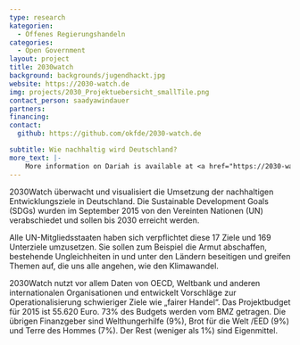 ```yaml
---
type: research
kategorien:
  - Offenes Regierungshandeln
categories:
  - Open Government
layout: project
title: 2030watch
background: backgrounds/jugendhackt.jpg
website: https://2030-watch.de
img: projects/2030_Projektuebersicht_smallTile.png
contact_person: saadyawindauer
partners:
financing:
contact:
  github: https://github.com/okfde/2030-watch.de

subtitle: Wie nachhaltig wird Deutschland?
more_text: |-
    More information on Dariah is available at <a href="https://2030-watch.de">the Website</a> of 2030watch.
---
```


2030Watch überwacht und visualisiert die Umsetzung der nachhaltigen Entwicklungsziele in Deutschland. 
Die Sustainable Development Goals (SDGs) wurden im September 2015 von den Vereinten Nationen (UN) verabschiedet und sollen bis 2030 erreicht werden. 

Alle UN-Mitgliedsstaaten haben sich verpflichtet diese 17 Ziele und 169 Unterziele umzusetzen. 
Sie sollen zum Beispiel die Armut abschaffen, bestehende Ungleichheiten in und unter den Ländern beseitigen und greifen Themen auf, die uns alle angehen, wie den Klimawandel. 

2030Watch nutzt vor allem Daten von OECD, Weltbank und anderen internationalen Organisationen und entwickelt Vorschläge zur Operationalisierung schwieriger Ziele wie „fairer Handel“. 
Das Projektbudget für 2015 ist 55.620 Euro. 73% des Budgets werden vom BMZ getragen. 
Die übrigen Finanzgeber sind Welthungerhilfe (9%), Brot für die Welt /EED (9%) und Terre des Hommes (7%). 
Der Rest (weniger als 1%) sind Eigenmittel.